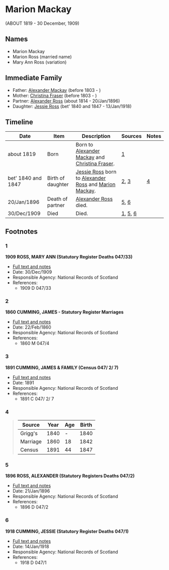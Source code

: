 ﻿---
layout: person
subject_key: i78930004
permalink: /people/i78930004
---

# Marion Mackay
(ABOUT 1819 - 30 December, 1909)

## Names

* Marion Mackay
* Marion Ross (married name)
* Mary Ann Ross (variation)

## Immediate Family

* Father: [Alexander Mackay](./@3089092@-alexander-mackay-b1803-d.md) (before 1803 - )
* Mother: [Christina Fraser](./@45275253@-christina-fraser-b1803-d.md) (before 1803 - )
* Partner: [Alexander Ross](./@81387900@-alexander-ross-b1814-d1896-1-20.md) (about 1814 - 20/Jan/1896)
* Daughter: [Jessie Ross](./@60546968@-jessie-ross-b1840~1847-d1918-1-13.md) (bet' 1840 and 1847 - 13/Jan/1918)

## Timeline

Date | Item | Description | Sources | Notes
---|---|---|---|---
about 1819 | Born | Born to [Alexander Mackay](./@3089092@-alexander-mackay-b1803-d.md) and [Christina Fraser](./@45275253@-christina-fraser-b1803-d.md). | [1](#1) | 
bet' 1840 and 1847 | Birth of daughter | [Jessie Ross](./@60546968@-jessie-ross-b1840~1847-d1918-1-13.md) born to [Alexander Ross](./@81387900@-alexander-ross-b1814-d1896-1-20.md) and [Marion Mackay](./@78930004@-marion-mackay-b1819-d1909-12-30.md). | [2](#2), [3](#3) | [4](#4)
20/Jan/1896 | Death of partner | [Alexander Ross](./@81387900@-alexander-ross-b1814-d1896-1-20.md) died. | [5](#5), [6](#6) | 
30/Dec/1909 | Died | Died. | [1](#1), [5](#5), [6](#6) | 

## Footnotes

### 1

**1909 ROSS, MARY ANN (Statutory Register Deaths 047/33)**

* [Full text and notes](../sources/@62343074@-1909-ross,-mary-ann-statutory-register-deaths-047-33-.md)
* Date: 30/Dec/1909
* Responsible Agency: National Records of Scotland
* References: 
  * 1909 D 047/33

### 2

**1860 CUMMING, JAMES - Statutory Register Marriages**

* [Full text and notes](../sources/@18366368@-1860-cumming,-james-statutory-register-marriages.md)
* Date: 22/Feb/1860
* Responsible Agency: National Records of Scotland
* References: 
  * 1860 M 047/4

### 3

**1891 CUMMING, JAMES & FAMILY (Census 047/ 2/ 7)**

* [Full text and notes](../sources/@57159470@-1891-cumming,-james-&-family-census-047-2-7-.md)
* Date: 1891
* Responsible Agency: National Records of Scotland
* References: 
  * 1891 C 047/ 2/ 7

### 4

> | Source | Year | Age | Birth |
> |---|---|---|---|
> | Grigg's | 1840 | - | 1840 |
> | Marriage | 1860 | 18 | 1842 |
> | Census | 1891 | 44 | 1847 |


### 5

**1896 ROSS, ALEXANDER (Statutory Registers Deaths 047/2)**

* [Full text and notes](../sources/@70411734@-1896-ross,-alexander-statutory-registers-deaths-047-2-.md)
* Date: 21/Jan/1896
* Responsible Agency: National Records of Scotland
* References: 
  * 1896 D 047/2

### 6

**1918 CUMMING, JESSIE (Statutory Register Deaths 047/1)**

* [Full text and notes](../sources/@22662480@-1918-cumming,-jessie-statutory-register-deaths-047-1-.md)
* Date: 14/Jan/1918
* Responsible Agency: National Records of Scotland
* References: 
  * 1918 D 047/1

